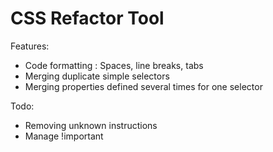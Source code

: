 # CSS Refactor Tool

Features:

* Code formatting : Spaces, line breaks, tabs
* Merging duplicate simple selectors
* Merging properties defined several times for one selector


Todo:

* Removing unknown instructions
* Manage !important